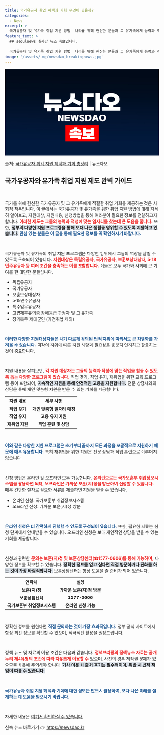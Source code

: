 ```yaml
---
title: 국가유공자 취업 혜택과 기회 무엇이 있을까?
categories:
  - News
excerpt: >
  국가유공자 및 유가족 취업 지원 방법  나라를 위해 헌신한 분들과 그 유가족에게 능력과 적성에 맞는 일자리를…
feature_text: >
  ## seoulnews 실시간 뉴스 속보입니다.

  국가유공자 및 유가족 취업 지원 방법  나라를 위해 헌신한 분들과 그 유가족에게 능력과 적성에 맞는 일자리를…
image: '/assets/img/newsdao_breakingnews.jpg'
---
```


![뉴스다오 속보](/assets/img/newsdao_breakingnews.jpg)

<p>출처: <a href="https://newsdao.kr/4772" rel="dofollow">국가유공자 취업 지원 혜택과 기회 총정리</a> | 뉴스다오</p>

<h2 data-ke-size="size26">국가유공자와 유가족 취업 지원 제도 완벽 가이드</h2>

<p data-ke-size="size16">&nbsp;</p>

국가를 위해 헌신한 국가유공자 및 그 유가족에게 적절한 취업 기회를 제공하는 것은 사회적 책무입니다. 이 글에서는 국가유공자 및 유가족을 위한 취업 지원 방법에 대해 자세히 알아보고, 지원대상, 지원내용, 신청방법을 통해 여러분이 필요한 정보를 전달하고자 합니다. <b><span style="color: #ee2323;">이러한 제도는 그들의 능력과 적성에 맞는 일자리를 찾는데 큰 도움을 줍니다.</span></b> 또한, <b><span style="background-color: #21538527;">정부의 다양한 지원 프로그램을 통해 보다 나은 생활을 영위할 수 있도록 지원하고 있습니다.</span></b> <b><span style="color: #1a5490;">관심 있는 분들은 이 글을 통해 필요한 정보를 꼭 확인하시기 바랍니다.</span></b>

<p data-ke-size="size16">&nbsp;</p>

국가유공자 및 유가족의 취업 지원 프로그램은 다양한 범위에서 그들의 역량을 살릴 수 있도록 구축되어 있습니다. <b><span style="color: #ee2323;">지원대상은 독립유공자, 국가유공자, 보훈보상대상자, 5·18민주유공자 등 여러 조건을 충족하는 이를 포함합니다.</span></b> 이들은 모두 국가와 사회에 큰 기여를 한 대단한 분들입니다.

<ul>
<li>독립유공자</li>
<li>국가유공자</li>
<li>보훈보상대상자</li>
<li>5·18민주유공자</li>
<li>특수임무유공자</li>
<li>고엽제후유의증 장애등급 판정자 및 그 유가족</li>
<li>장기복무 제대군인 (가점취업 제외)</li>
</ul>

<p data-ke-size="size16">&nbsp;</p>

<b><span style="color: #1a5490;">이러한 다양한 지원대상자들은 각기 다르게 정의된 법적 지위에 따라서도 큰 차별화를 가져올 수 있습니다.</span></b> 각각의 지위에 따른 지원 사항과 필요성을 충분히 인지하고 활용하는 것이 중요합니다.

<p data-ke-size="size16">&nbsp;</p>

지원 내용을 살펴보면, <b><span style="color: #ee2323;">각 지원 대상자는 그들의 능력과 적성에 맞는 직업을 찾을 수 있도록 돕는 다양한 프로그램이 있습니다.</span></b> 직업 찾기, 직업 유지, 재취업을 위한 교육 프로그램 등이 포함되어, <b><span style="background-color: #21538527;">지속적인 지원을 통해 안정적인 고용을 지원합니다.</span></b> 전문 상담사와의 상담을 통해 개인 맞춤형 지원을 받을 수 있는 기회를 제공합니다. 

<table style="width: 100%;">
    <tr>
        <th style="text-align: center;"><b>지원 내용</b></th>
        <th style="text-align: center;"><b>세부 사항</b></th>
    </tr>
    <tr>
        <td style="text-align: center; height: 17px;"><b>직업 찾기</b></td>
        <td style="text-align: center; height: 17px;"><b>개인 맞춤형 일자리 매칭</b></td>
    </tr>
    <tr>
        <td style="text-align: center; height: 17px;"><b>직업 유지</b></td>
        <td style="text-align: center; height: 17px;"><b>고용 유지 지원</b></td>
    </tr>
    <tr>
        <td style="text-align: center; height: 17px;"><b>재취업 지원</b></td>
        <td style="text-align: center; height: 17px;"><b>직업 훈련 및 상담</b></td>
    </tr>
</table>

<p data-ke-size="size16">&nbsp;</p>

<b><span style="color: #1a5490;">이와 같은 다양한 지원 프로그램은 초기부터 끝까지 모든 과정을 포괄적으로 지원하기 때문에 매우 유용합니다.</span></b> 특히 재취업을 위한 지원은 전문 상담과 직업 훈련으로 이루어져 있습니다.

<p data-ke-size="size16">&nbsp;</p>

신청 방법은 온라인 및 오프라인 모두 가능합니다. <b><span style="color: #ee2323;">온라인으로는 국가보훈부 취업정보시스템을 활용하면 되며, 오프라인은 가까운 보훈(지)청을 방문하여 신청할 수 있습니다.</span></b> 매우 간단한 절차로 필요한 서류를 제출하면 지원을 받을 수 있습니다.

<ul>
<li>온라인 신청: 국가보훈부 취업정보시스템</li>
<li>오프라인 신청: 가까운 보훈(지)청 방문</li>
</ul>

<p data-ke-size="size16">&nbsp;</p>

<b><span style="color: #1a5490;">온라인 신청은 더 간편하게 진행할 수 있도록 구성되어 있습니다.</span></b> 또한, 필요한 서류는 신청 단계에서 안내받을 수 있습니다. 오프라인 신청은 보다 개인적인 상담을 받을 수 있는 기회를 제공합니다.

<p data-ke-size="size16">&nbsp;</p>

신청과 관련한 <b><span style="color: #ee2323;">문의는 보훈(지)청 및 보훈상담센터(☎1577-0606)를 통해 가능하며,</span></b> 다양한 정보를 확보할 수 있습니다. <b><span style="background-color: #21538527;">정확한 정보를 얻고 싶다면 직접 방문하거나 전화를 하는 것이 가장 바람직합니다.</span></b> 보훈상담센터는 항상 도움을 줄 준비가 되어 있습니다.

<table style="width: 100%;">
    <tr>
        <th style="text-align: center;"><b>연락처</b></th>
        <th style="text-align: center;"><b>설명</b></th>
    </tr>
    <tr>
        <td style="text-align: center; height: 17px;"><b>보훈(지)청</b></td>
        <td style="text-align: center; height: 17px;"><b>가까운 보훈(지)청 방문</b></td>
    </tr>
    <tr>
        <td style="text-align: center; height: 17px;"><b>보훈상담센터</b></td>
        <td style="text-align: center; height: 17px;"><b>1577-0606</b></td>
    </tr>
    <tr>
        <td style="text-align: center; height: 17px;"><b>국가보훈부 취업정보시스템</b></td>
        <td style="text-align: center; height: 17px;"><b>온라인 신청 가능</b></td>
    </tr>
</table>

<p data-ke-size="size16">&nbsp;</p>

정확한 정보를 원한다면 <b><span style="color: #1a5490;">직접 문의하는 것이 가장 효과적입니다.</span></b> 정부 공식 사이트에서 항상 최신 정보를 확인할 수 있으며, 적극적인 활용을 권장드립니다.

<p data-ke-size="size16">&nbsp;</p>

정책 뉴스 및 자료의 이용 조건은 다음과 같습니다. <b><span style="color: #ee2323;">정책브리핑의 정책뉴스 자료는 공개 누리 제4유형의 조건에 따라 자유롭게 이용할 수</span></b> 있으며, 사진의 경우 저작권 문제가 있으므로 사용에 주의해야 합니다. <b><span style="background-color: #21538527;">기사 이용 시 출처 표기는 필수적이며, 위반 시 법적 책임이 따를 수 있습니다.</span></b> 

<p data-ke-size="size16">&nbsp;</p>

<b><span style="color: #1a5490;">국가유공자 취업 지원 혜택과 기회에 대한 정보는 반드시 활용하여, 보다 나은 미래를 설계하는 데 도움을 받으시기 바랍니다.</span></b>

<p data-ke-size="size16">&nbsp;</p>

자세한 내용은 <a href="https://newsdao.kr/4772">여기서 확인하실 수 있습니다.</a> 

신속 뉴스 바로가기 👉 <a href="https://newsdao.kr" rel="dofollow">https://newsdao.kr</a>


